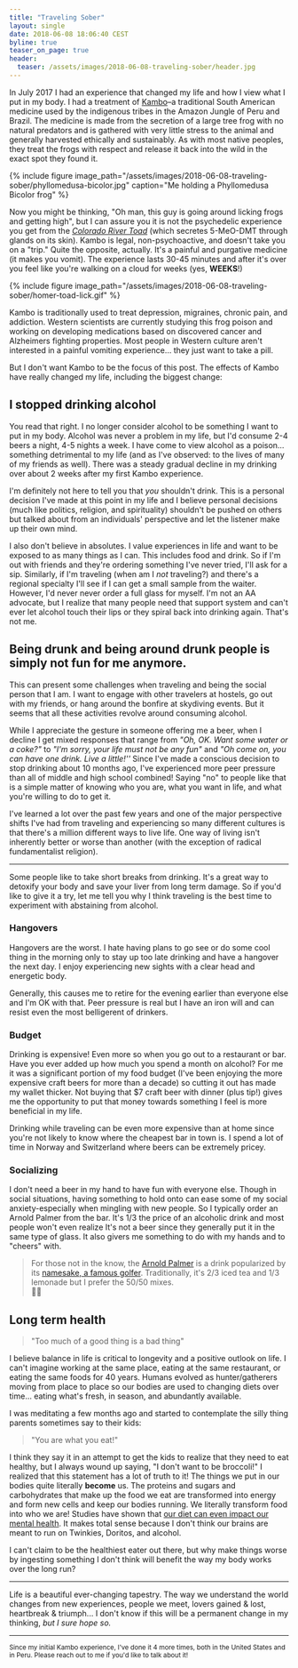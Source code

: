 ```yaml
---
title: "Traveling Sober"
layout: single
date: 2018-06-08 18:06:40 CEST
byline: true
teaser_on_page: true
header:
  teaser: /assets/images/2018-06-08-traveling-sober/header.jpg
---
```


In July 2017 I had an experience that changed my life and how I view what I put in my body. I had a treatment of [Kambo](https://en.wikipedia.org/wiki/Phyllomedusa_bicolor)–a traditional South American medicine used by the indigenous tribes in the Amazon Jungle of Peru and Brazil. The medicine is made from the secretion of a large tree frog with no natural predators and is gathered with very little stress to the animal and generally harvested ethically and sustainably. As with most native peoples, they treat the frogs with respect and release it back into the wild in the exact spot they found it.

{% include figure image_path="/assets/images/2018-06-08-traveling-sober/phyllomedusa-bicolor.jpg" caption="Me holding a Phyllomedusa Bicolor frog" %}

Now you might be thinking, "Oh man, this guy is going around licking frogs and getting high", but I can assure you it is not the psychedelic experience you get from the [*Colorado River Toad*](https://en.wikipedia.org/wiki/Colorado_River_toad) (which secretes 5-MeO-DMT through glands on its skin). Kambo is legal, non-psychoactive, and doesn't take you on a "trip."  Quite the opposite, actually. It's a painful and purgative medicine (it makes you vomit). The experience lasts 30-45 minutes and after it's over you feel like you're walking on a cloud for weeks (yes, **WEEKS**!)

{% include figure image_path="/assets/images/2018-06-08-traveling-sober/homer-toad-lick.gif" %}

Kambo is traditionally used to treat depression, migraines, chronic pain, and addiction. Western scientists are currently studying this frog poison and working on developing medications based on discovered cancer and Alzheimers fighting properties. Most people in Western culture aren't interested in a painful vomiting experience… they just want to take a pill.

But I don't want Kambo to be the focus of this post. The effects of Kambo have really changed my life, including the biggest change:

## I stopped drinking alcohol

You read that right. I no longer consider alcohol to be something I want to put in my body. Alcohol was never a problem in my life, but I'd consume 2-4 beers a night, 4-5 nights a week. I have come to view alcohol as a poison… something detrimental to my life (and as I've observed: to the lives of many of my friends as well). There was a steady gradual decline in my drinking over about 2 weeks after my first Kambo experience.

I'm definitely not here to tell you that *you* shouldn't drink. This is a personal decision I've made at this point in my life and I believe personal decisions (much like politics, religion, and spirituality) shouldn't be pushed on others but talked about from an individuals' perspective and let the listener make up their own mind.

I also don't believe in absolutes. I value experiences in life and want to be exposed to as many things as I can. This includes food and drink. So if I'm out with friends and they're ordering something I've never tried, I'll ask for a sip. Similarly, if I'm traveling (when am I *not* traveling?) and there's a regional specialty I'll see if I can get a small sample from the waiter. However, I'd never never order a full glass for myself. I'm not an AA advocate, but I realize that many people need that support system and can't ever let alcohol touch their lips or they spiral back into drinking again. That's not me.

## Being drunk and being around drunk people is simply not fun for me anymore.

This can present some challenges when traveling and being the social person that I am. I want to engage with other travelers at hostels, go out with my friends, or hang around the bonfire at skydiving events. But it seems that all these activities revolve around consuming alcohol. 

While I appreciate the gesture in someone offering me a beer, when I decline I get mixed responses that range from *"Oh, OK. Want some water or a coke?"* to *"I'm sorry, your life must not be any fun"* and *"Oh come on, you can have one drink. Live a little!''* Since I've made a conscious decision to stop drinking about 10 months ago, I've experienced more peer pressure than all of middle and high school combined! Saying "no" to people like that is a simple matter of knowing who you are, what you want in life, and what you're willing to do to get it.

I've learned a lot over the past few years and one of the major perspective shifts I've had from traveling and experiencing so many different cultures is that there's a million different ways to live life. One way of living isn't inherently better or worse than another (with the exception of radical fundamentalist religion).

---

Some people like to take short breaks from drinking. It's a great way to detoxify your body and save your liver from long term damage. So if you'd like to give it a try, let me tell you why I think traveling is the best time to experiment with abstaining from alcohol.

### Hangovers

Hangovers are the worst. I hate having plans to go see or do some cool thing in the morning only to stay up too late drinking and have a hangover the next day. I enjoy experiencing new sights with a clear head and energetic body.

Generally, this causes me to retire for the evening earlier than everyone else and I'm OK with that. Peer pressure is real but I have an iron will and can resist even the most belligerent of drinkers.

### Budget

Drinking is expensive! Even more so when you go out to a restaurant or bar. Have you ever added up how much you spend a month on alcohol? For me it was a significant portion of my food budget (I've been enjoying the more expensive craft beers for more than a decade) so cutting it out has made my wallet thicker. Not buying that $7 craft beer with dinner (plus tip!) gives me the opportunity to put that money towards something I feel is more beneficial in my life.

Drinking while traveling can be even more expensive than at home since you're not likely to know where the cheapest bar in town is. I spend a lot of time in Norway and Switzerland where beers can be extremely pricey.

### Socializing

I don't need a beer in my hand to have fun with everyone else. Though in social situations, having something to hold onto can ease some of my social anxiety-especially when mingling with new people. So I typically order an Arnold Palmer from the bar. It's 1/3 the price of an alcoholic drink and most people won't even realize It's not a beer since they generally put it in the same type of glass. It also givers me something to do with my hands and to "cheers" with.

> For those not in the know, the [Arnold Palmer](https://en.wikipedia.org/wiki/Arnold_Palmer_(drink)) is a drink popularized by its [namesake, a famous golfer](https://en.wikipedia.org/wiki/Arnold_Palmer). Traditionally, it's 2/3 iced tea and 1/3 lemonade but I prefer the 50/50 mixes.  
> 🍃🍋

## Long term health

> "Too much of a good thing is a bad thing"

I believe balance in life is critical to longevity and a positive outlook on life. I can't imagine working at the same place, eating at the same restaurant, or eating the same foods for 40 years. Humans evolved as hunter/gatherers moving from place to place so our bodies are used to changing diets over time… eating what's fresh, in season, and abundantly available.

I was meditating a few months ago and started to contemplate the silly thing parents sometimes say to their kids:

> "You are what you eat!"

I think they say it in an attempt to get the kids to realize that they need to eat healthy, but I always wound up saying, "I don't want to be broccoli!" I realized that this statement has a lot of truth to it! The things we put in our bodies quite literally **become** us. The proteins and sugars and carbohydrates that make up the food we eat are transformed into energy and form new cells and keep our bodies running. We literally transform food into who we are! Studies have shown that [our diet can even impact our mental health](https://www.thecut.com/2018/03/the-science-of-how-your-diet-affects-your-mental-health.html). It makes total sense because I don't think our brains are meant to run on Twinkies, Doritos, and alcohol.

I can't claim to be the healthiest eater out there, but why make things worse by ingesting something I don't think will benefit the way my body works over the long run?

---

Life is a beautiful ever-changing tapestry. The way we understand the world changes from new experiences, people we meet, lovers gained & lost, heartbreak & triumph... I don't know if this will be a permanent change in my thinking, *but I sure hope so.*

---

<sup>Since my initial Kambo experience, I've done it 4 more times, both in the United States and in Peru. Please reach out to me if you'd like to talk about it!</sup>